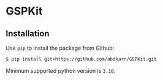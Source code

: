# GSPKit

## Installation 

Use `pip` to install the package from Github: 
```bash
$ pip install git+https://github.com/abdkarr/GSPKit.git
```

Minimum supported python version is `3.10`.
